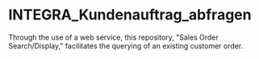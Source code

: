 # INTEGRA_Kundenauftrag_abfragen
Through the use of a web service, this repository, "Sales Order Search/Display," facilitates the querying of an existing customer order.
